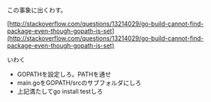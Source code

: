 
この事象に出くわす。


[http://stackoverflow.com/questions/13214029/go-build-cannot-find-package-even-though-gopath-is-set](http://stackoverflow.com/questions/13214029/go-build-cannot-find-package-even-though-gopath-is-set)


  
  
いわく

* GOPATHを設定しろ。PATHを通せ
* main.goをGOPATH/srcのサブフォルダにしろ
* 上記満たしてgo install testしろ
